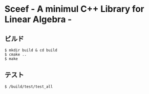 # Sceef - A minimul C++ Library for Linear Algebra - 

## ビルド

```
$ mkdir build & cd build
$ cmake ..
$ make
```

## テスト

```
$ /build/test/test_all
```
